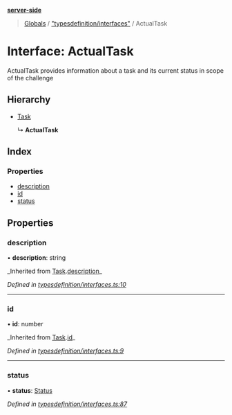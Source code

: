 **[server-side](../README.md)**

> [Globals](../globals.md) / ["typesdefinition/interfaces"](../modules/_typesdefinition_interfaces_.md) / ActualTask

# Interface: ActualTask

ActualTask provides
information about a task and
its current status in scope of
the challenge

## Hierarchy

- [Task](_typesdefinition_interfaces_.task.md)

  ↳ **ActualTask**

## Index

### Properties

- [description](_typesdefinition_interfaces_.actualtask.md#description)
- [id](_typesdefinition_interfaces_.actualtask.md#id)
- [status](_typesdefinition_interfaces_.actualtask.md#status)

## Properties

### description

• **description**: string

_Inherited from [Task](\_typesdefinition_interfaces_.task.md).[description](_typesdefinition_interfaces_.task.md#description)\_

_Defined in [typesdefinition/interfaces.ts:10](https://github.com/plaskontaras/jsmp/blob/e118664/server/src/typesdefinition/interfaces.ts#L10)_

---

### id

• **id**: number

_Inherited from [Task](\_typesdefinition_interfaces_.task.md).[id](_typesdefinition_interfaces_.task.md#id)\_

_Defined in [typesdefinition/interfaces.ts:9](https://github.com/plaskontaras/jsmp/blob/e118664/server/src/typesdefinition/interfaces.ts#L9)_

---

### status

• **status**: [Status](_typesdefinition_interfaces_.status.md)

_Defined in [typesdefinition/interfaces.ts:87](https://github.com/plaskontaras/jsmp/blob/e118664/server/src/typesdefinition/interfaces.ts#L87)_
